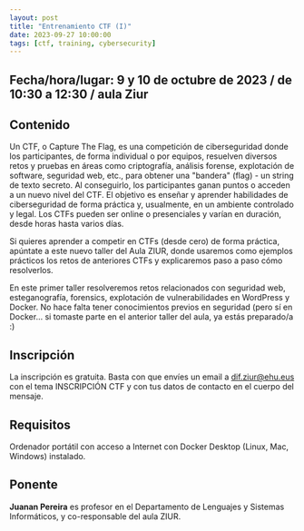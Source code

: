 ```yaml
---
layout: post
title: "Entrenamiento CTF (I)"
date: 2023-09-27 10:00:00 
tags: [ctf, training, cybersecurity]
---
```


## Fecha/hora/lugar: 9 y 10 de octubre de 2023 / de 10:30 a 12:30 / aula Ziur

## Contenido

Un CTF, o Capture The Flag, es una competición de ciberseguridad donde los participantes, de forma individual o por equipos, resuelven diversos retos y pruebas en áreas como criptografía, análisis forense, explotación de software, seguridad web, etc., para obtener una "bandera" (flag) - un string de texto secreto. Al conseguirlo, los participantes ganan puntos o acceden a un nuevo nivel del CTF. El objetivo es enseñar y aprender habilidades de ciberseguridad de forma práctica y, usualmente, en un ambiente controlado y legal. Los CTFs pueden ser online o presenciales y varían en duración, desde horas hasta varios días.


Si quieres aprender a competir en CTFs (desde cero) de forma práctica, apúntate a este nuevo taller del Aula ZIUR, donde usaremos como ejemplos prácticos los retos de anteriores CTFs y explicaremos paso a paso cómo resolverlos.

En este primer taller resolveremos retos relacionados con seguridad web, esteganografía, forensics, explotación de vulnerabilidades en WordPress y Docker. No hace falta tener conocimientos previos en seguridad (pero sí en Docker... si tomaste parte en el anterior taller del aula, ya estás preparado/a :)


## Inscripción

La inscripción es gratuita. Basta con que envíes un email a dif.ziur@ehu.eus con el tema INSCRIPCIÓN CTF y con tus datos de contacto en el cuerpo del mensaje. 

## Requisitos

Ordenador portátil con acceso a Internet con Docker Desktop (Linux, Mac, Windows) instalado.


## Ponente

**Juanan Pereira** es profesor en el Departamento de Lenguajes y Sistemas Informáticos, y co-responsable del aula ZIUR.  


